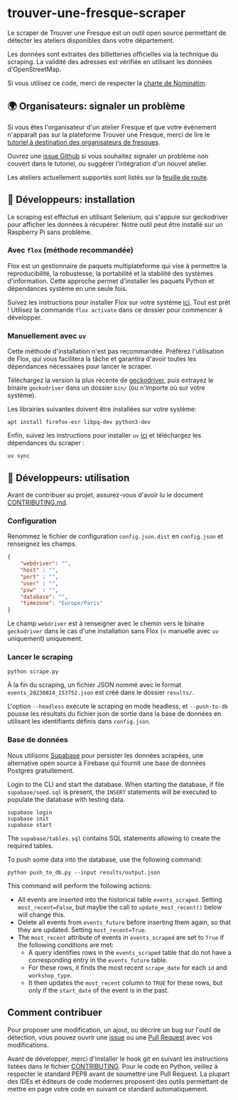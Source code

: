 # trouver-une-fresque-scraper

Le scraper de Trouver une Fresque est un outil open source permettant de détecter les ateliers disponibles dans votre département.

Les données sont extraites des billetteries officielles via la technique du scraping. La validité des adresses est vérifiée en utilisant les données d'OpenStreetMap.

Si vous utilisez ce code, merci de respecter la [charte de Nominatim](https://operations.osmfoundation.org/policies/nominatim/).

## 🌍 Organisateurs: signaler un problème

Si vous êtes l'organisateur d'un atelier Fresque et que votre évènement n'apparaît pas sur la plateforme Trouver une Fresque, merci de lire le [tutoriel à destination des organisateurs de fresques](https://github.com/trouver-une-fresque/trouver-une-fresque/blob/main/TUTORIAL.md).

Ouvrez une [issue Github](https://github.com/thomas-bouvier/trouver-une-fresque/issues/new) si vous souhaitez signaler un problème non couvert dans le tutoriel, ou suggérer l'intégration d'un nouvel atelier.

Les ateliers actuellement supportés sont listés sur la [feuille de route](WORKSHOPS.md).

## 🤖 Développeurs: installation

Le scraping est effectué en utilisant Selenium, qui s'appuie sur geckodriver pour afficher les données à récupérer. Notre outil peut être installé sur un Raspberry Pi sans problème.

### Avec `flox` (méthode recommandée)

Flox est un gestionnaire de paquets multiplateforme qui vise à permettre la reproducibilité, la robustesse, la portabilité et la stabilité des systèmes d'information. Cette approche permet d'installer les paquets Python et dépendances système en une seule fois.

Suivez les instructions pour installer Flox sur votre système [ici](https://flox.dev/docs/install-flox/). Tout est prêt ! Utilisez la commande `flox activate` dans ce dossier pour commencer à développer.

### Manuellement avec `uv`

Cette méthode d'installation n'est pas recommandée. Préférez l'utilisation de Flox, qui vous facilitera la tâche et garantira d'avoir toutes les dépendances nécessaires pour lancer le scraper.

Téléchargez la version la plus récente de [geckodriver](https://github.com/mozilla/geckodriver/releases), puis extrayez le binaire `geckodriver` dans un dossier `bin/` (ou n'importe où sur votre système).

Les librairies suivantes doivent être installées sur votre système:

```console
apt install firefox-esr libpq-dev python3-dev
```

Enfin, suivez les instructions pour installer `uv` [ici](https://docs.astral.sh/uv/getting-started/installation/) et téléchargez les dépendances du scraper :

```console
uv sync
```

## 🤖 Développeurs: utilisation

Avant de contribuer au projet, assurez-vous d'avoir lu le document [CONTRIBUTING.md](./CONTRIBUTING.md).

### Configuration

Renommez le fichier de configuration `config.json.dist` en `config.json` et renseignez les champs.

```json
{
    "webdriver": "",
    "host" : "",
    "port" : "",
    "user" : "",
    "psw"  : "",
    "database": "",
    "timezone": "Europe/Paris"
}
```

Le champ `webdriver` est à renseigner avec le chemin vers le binaire `geckodriver` dans le cas d'une installation sans Flox (= manuelle avec `uv` uniquement) uniquement.


### Lancer le scraping


```console
python scrape.py
```

À la fin du scraping, un fichier JSON nommé avec le format `events_20230814_153752.json` est créé dans le dossier `results/`.

L'option `--headless` exécute le scraping en mode headless, et `--push-to-db` pousse les résultats du fichier json de sortie dans la base de données en utilisant les identifiants définis dans `config.json`.

### Base de données

Nous utilisons [Supabase](https://supabase.com/docs/guides/cli/local-development) pour persister les données scrapées, une alternative open source à Firebase qui fournit une base de données Postgres gratuitement.

Login to the CLI and start the database. When starting the database, if file `supabase/seed.sql` is present, the `INSERT` statements will be executed to populate the database with testing data. 

```console
supabase login
supabase init
supabase start
```

The `supabase/tables.sql` contains SQL statements allowing to create the required tables. 

To push some data into the database, use the following command:

```console
python push_to_db.py --input results/output.json
```

This command will perform the following actions:

- All events are inserted into the historical table `events_scraped`. Setting `most_recent=False`, but maybe the call to `update_most_recent()` below will change this.
- Delete all events from `events_future` before inserting them again, so that they are updated. Setting `most_recent=True`.
- The `most_recent` attribute of events in `events_scraped` are set to `True` if the following conditions are met:
    - A query identifies rows in the `events_scraped` table that do not have a corresponding entry in the `events_future` table.
    - For these rows, it finds the most recent `scrape_date` for each `id` and `workshop_type`.
    - It then updates the `most_recent` column to `TRUE` for these rows, but only if the `start_date` of the event is in the past.

## Comment contribuer

Pour proposer une modification, un ajout, ou décrire un bug sur l'outil de détection, vous pouvez ouvrir une [issue](https://github.com/thomas-bouvier/trouver-une-fresque/issues/new) ou une [Pull Request](https://github.com/thomas-bouvier/trouver-une-fresque/pulls) avec vos modifications.

Avant de développer, merci d'installer le hook git en suivant les instructions listées dans le fichier [CONTRIBUTING](https://github.com/trouver-une-fresque/trouver-une-fresque/blob/main/CONTRIBUTING.md). Pour le code en Python, veillez à respecter le standard PEP8 avant de soumettre une Pull Request. La plupart des IDEs et éditeurs de code modernes proposent des outils permettant de mettre en page votre code en suivant ce standard automatiquement.
